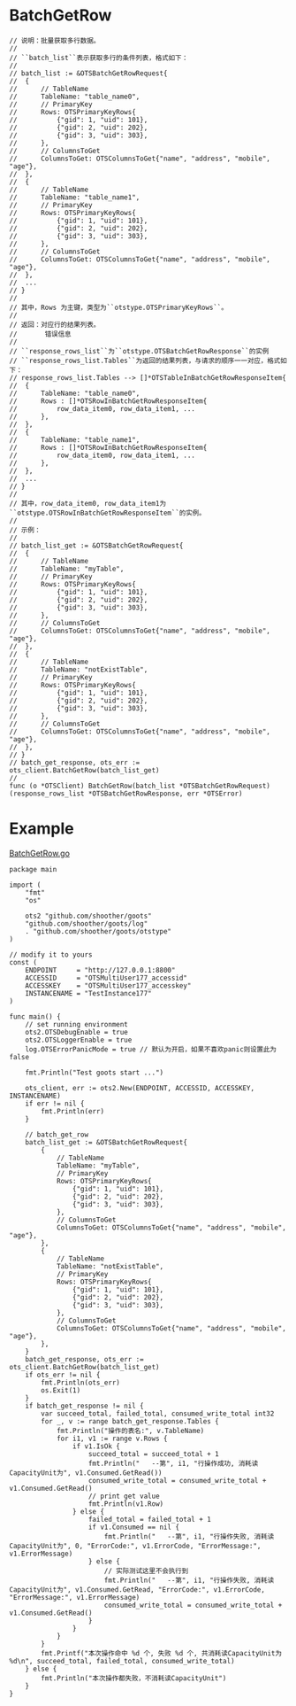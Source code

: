 BatchGetRow
=========
	
	// 说明：批量获取多行数据。
	//
	// ``batch_list``表示获取多行的条件列表，格式如下：
	//
	// batch_list := &OTSBatchGetRowRequest{
	// 	{
	// 		// TableName
	// 		TableName: "table_name0",
	// 		// PrimaryKey
	// 		Rows: OTSPrimaryKeyRows{
	// 			{"gid": 1, "uid": 101},
	// 			{"gid": 2, "uid": 202},
	// 			{"gid": 3, "uid": 303},
	// 		},
	// 		// ColumnsToGet
	// 		ColumnsToGet: OTSColumnsToGet{"name", "address", "mobile", "age"},
	// 	},
	// 	{
	// 		// TableName
	// 		TableName: "table_name1",
	// 		// PrimaryKey
	// 		Rows: OTSPrimaryKeyRows{
	// 			{"gid": 1, "uid": 101},
	// 			{"gid": 2, "uid": 202},
	// 			{"gid": 3, "uid": 303},
	// 		},
	// 		// ColumnsToGet
	// 		ColumnsToGet: OTSColumnsToGet{"name", "address", "mobile", "age"},
	// 	},
	// 	...
	// }
	//
	// 其中，Rows 为主键，类型为``otstype.OTSPrimaryKeyRows``。
	//
	// 返回：对应行的结果列表。
	//       错误信息
	//
	// ``response_rows_list``为``otstype.OTSBatchGetRowResponse``的实例
	// ``response_rows_list.Tables``为返回的结果列表，与请求的顺序一一对应，格式如下：
	// response_rows_list.Tables --> []*OTSTableInBatchGetRowResponseItem{
	// 	{
	// 		TableName: "table_name0",
	// 		Rows : []*OTSRowInBatchGetRowResponseItem{
	// 			row_data_item0, row_data_item1, ...
	// 		},
	// 	},
	// 	{
	// 		TableName: "table_name1",
	// 		Rows : []*OTSRowInBatchGetRowResponseItem{
	// 			row_data_item0, row_data_item1, ...
	// 		},
	// 	},
	// 	...
	// }
	//
	// 其中，row_data_item0, row_data_item1为``otstype.OTSRowInBatchGetRowResponseItem``的实例。
	//
	// 示例：
	//
	// batch_list_get := &OTSBatchGetRowRequest{
	// 	{
	// 		// TableName
	// 		TableName: "myTable",
	// 		// PrimaryKey
	// 		Rows: OTSPrimaryKeyRows{
	// 			{"gid": 1, "uid": 101},
	// 			{"gid": 2, "uid": 202},
	// 			{"gid": 3, "uid": 303},
	// 		},
	// 		// ColumnsToGet
	// 		ColumnsToGet: OTSColumnsToGet{"name", "address", "mobile", "age"},
	// 	},
	// 	{
	// 		// TableName
	// 		TableName: "notExistTable",
	// 		// PrimaryKey
	// 		Rows: OTSPrimaryKeyRows{
	// 			{"gid": 1, "uid": 101},
	// 			{"gid": 2, "uid": 202},
	// 			{"gid": 3, "uid": 303},
	// 		},
	// 		// ColumnsToGet
	// 		ColumnsToGet: OTSColumnsToGet{"name", "address", "mobile", "age"},
	// 	},
	// }
	// batch_get_response, ots_err := ots_client.BatchGetRow(batch_list_get)
	//
	func (o *OTSClient) BatchGetRow(batch_list *OTSBatchGetRowRequest) (response_rows_list *OTSBatchGetRowResponse, err *OTSError)

Example
=======
[BatchGetRow.go](https://github.com/shoother/goots/blob/master/example/10-BatchGetRow.go)

	package main
	
	import (
		"fmt"
		"os"
	
		ots2 "github.com/shoother/goots"
		"github.com/shoother/goots/log"
		. "github.com/shoother/goots/otstype"
	)
	
	// modify it to yours
	const (
		ENDPOINT     = "http://127.0.0.1:8800"
		ACCESSID     = "OTSMultiUser177_accessid"
		ACCESSKEY    = "OTSMultiUser177_accesskey"
		INSTANCENAME = "TestInstance177"
	)
	
	func main() {
		// set running environment
		ots2.OTSDebugEnable = true
		ots2.OTSLoggerEnable = true
		log.OTSErrorPanicMode = true // 默认为开启，如果不喜欢panic则设置此为false
	
		fmt.Println("Test goots start ...")
	
		ots_client, err := ots2.New(ENDPOINT, ACCESSID, ACCESSKEY, INSTANCENAME)
		if err != nil {
			fmt.Println(err)
		}
	
		// batch_get_row
		batch_list_get := &OTSBatchGetRowRequest{
			{
				// TableName
				TableName: "myTable",
				// PrimaryKey
				Rows: OTSPrimaryKeyRows{
					{"gid": 1, "uid": 101},
					{"gid": 2, "uid": 202},
					{"gid": 3, "uid": 303},
				},
				// ColumnsToGet
				ColumnsToGet: OTSColumnsToGet{"name", "address", "mobile", "age"},
			},
			{
				// TableName
				TableName: "notExistTable",
				// PrimaryKey
				Rows: OTSPrimaryKeyRows{
					{"gid": 1, "uid": 101},
					{"gid": 2, "uid": 202},
					{"gid": 3, "uid": 303},
				},
				// ColumnsToGet
				ColumnsToGet: OTSColumnsToGet{"name", "address", "mobile", "age"},
			},
		}
		batch_get_response, ots_err := ots_client.BatchGetRow(batch_list_get)
		if ots_err != nil {
			fmt.Println(ots_err)
			os.Exit(1)
		}
		if batch_get_response != nil {
			var succeed_total, failed_total, consumed_write_total int32
			for _, v := range batch_get_response.Tables {
				fmt.Println("操作的表名:", v.TableName)
				for i1, v1 := range v.Rows {
					if v1.IsOk {
						succeed_total = succeed_total + 1
						fmt.Println("   --第", i1, "行操作成功, 消耗读CapacityUnit为", v1.Consumed.GetRead())
						consumed_write_total = consumed_write_total + v1.Consumed.GetRead()
						// print get value
						fmt.Println(v1.Row)
					} else {
						failed_total = failed_total + 1
						if v1.Consumed == nil {
							fmt.Println("   --第", i1, "行操作失败, 消耗读CapacityUnit为", 0, "ErrorCode:", v1.ErrorCode, "ErrorMessage:", v1.ErrorMessage)
						} else {
							// 实际测试这里不会执行到
							fmt.Println("   --第", i1, "行操作失败, 消耗读CapacityUnit为", v1.Consumed.GetRead, "ErrorCode:", v1.ErrorCode, "ErrorMessage:", v1.ErrorMessage)
							consumed_write_total = consumed_write_total + v1.Consumed.GetRead()
						}
					}
				}
			}
			fmt.Printf("本次操作命中 %d 个, 失败 %d 个, 共消耗读CapacityUnit为 %d\n", succeed_total, failed_total, consumed_write_total)
		} else {
			fmt.Println("本次操作都失败，不消耗读CapacityUnit")
		}
	}